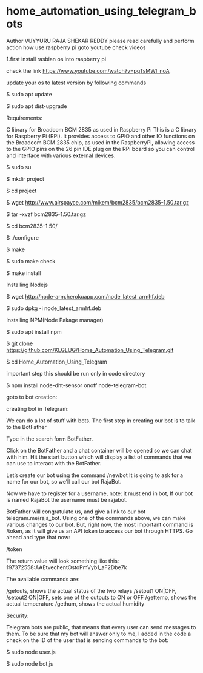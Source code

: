 # home_automation_using_telegram_bots
Author VUYYURU RAJA SHEKAR REDDY 
please read carefully and perform action
how use raspberry pi goto youtube check videos

1.first install rasbian os into raspberry pi



check the link https://www.youtube.com/watch?v=pqTsMWI_noA




update your os to latest version by following commands



$ sudo apt update  




$ sudo apt dist-upgrade



Requirements:



C library for Broadcom BCM 2835 as used in Raspberry Pi
This is a C library for Raspberry Pi (RPi). It provides access to GPIO and other IO functions on the Broadcom BCM 2835 chip, as used in the RaspberryPi, allowing access to the GPIO pins on the 26 pin IDE plug on the RPi board so you can control and interface with various external devices.

$ sudo su



$ mkdir project 



$ cd project



$ wget http://www.airspayce.com/mikem/bcm2835/bcm2835-1.50.tar.gz



$ tar -xvzf bcm2835-1.50.tar.gz



$ cd bcm2835-1.50/



$ ./configure



$  make



$  sudo make check



$ make install

 


Installing Nodejs 



$ wget http://node-arm.herokuapp.com/node_latest_armhf.deb 




$ sudo dpkg -i node_latest_armhf.deb



Installing NPM(Node Pakage manager)



$ sudo apt install npm



$ git clone https://github.com/KLGLUG/Home_Automation_Using_Telegram.git



$ cd Home_Automation_Using_Telegram



important step this should be run only in code directory



$ npm install node-dht-sensor onoff node-telegram-bot



goto to bot creation:


creating bot in Telegram:


We can do a lot of stuff with bots. The first step in creating our bot is to talk to the BotFather

  Type in the search form BotFather.
  
  Click on the BotFather and a chat container will be opened so we can chat with him. 
  Hit the start button which will display a list of commands that we can use to interact with the BotFather.
 
 Let’s create our bot using the command 
 /newbot 
 It is going to ask for a name for our bot, so we’ll call our bot RajaBot.
 
 Now we have to register for a username, note: it must end in bot, If our bot is named RajaBot the username must be rajabot.
 
  
 BotFather will congratulate us, and give a link to our bot telegram.me/raja_bot.
 Using one of the commands above, we can make various changes to our bot. 
 But, right now, the most important command is /token, as it will give us an API token to access our bot through HTTPS. Go ahead and type that now:
 
 
 /token
 
 
 
 
 
 The return value will look something like this: 197372558:AAEtvechentOstoPmVyb1_aF2Dbe7k





The available commands are:

 /getouts, shows the actual status of the two relays
 /setout1 ON|OFF, /setout2 ON|OFF, sets one of the outputs to ON or OFF
 /gettemp, shows the actual temperature
 /gethum, shows the actual humidity

Security:

Telegram bots are public, that means that every user can send messages to them.
 To be sure that my bot will answer only to me,
 I added in the code a check on the ID of the user that is sending commands to the bot:
 

 $ sudo node user.js




 $ sudo node bot.js
  
  



